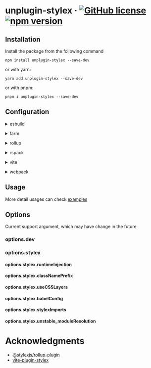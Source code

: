 # unplugin-stylex &middot; [![GitHub license](https://img.shields.io/badge/license-MIT-blue.svg)](https://github.com/eryue0220/unplugin-stylex/blob/main/LICENSE) [![npm version](https://img.shields.io/npm/v/unplugin-stylex.svg?style=flat)](https://www.npmjs.com/package/unplugin-stylex)

## Installation

Install the package from the following command

```shell
npm install unplugin-stylex --save-dev
```

or with yarn:

```shell
yarn add unplugin-stylex --save-dev
```

or with pnpm:

```shell
pnpm i unplugin-stylex --save-dev
```

## Configuration

<details>
<summary>esbuild</summary><br>

```js
// esbuild.config.js
import { build } from 'esbuild'
import stylexPlugin from 'unplugin-stylex/esbuild'

export default {
  plugins: [
    stylexPlugin({ /* options */ }),
  ],
}
```

</br></details>

<details>
<summary>farm</summary><br>

```js
// farm.config.js
import { defineConfig } from '@farmfe/core'
import stylexPlugin from 'unplugin-stylex/farm'

export default defineConfig({
  // other rollup config
  plugins: [
    stylexPlugin({ /* options */}),
  ],
})
```

</br></details>

<details>
<summary>rollup</summary><br>

```js
// rollup.config.js
import stylexRollupPlugin from 'unplugin-stylex/rollup'

export default {
  // other rollup config
  plugins: [
    stylexRollupPlugin({ /* options */}),
  ],
}
```

</br></details>

<details>
<summary>rspack</summary><br>

```js
// rspack.config.js
import stylexPlugin from 'unplugin-stylex/rspack'

module.exports = {
  // other rspack config
  plugins: [
    stylexPlugin({ /* options */}),
  ],
}
```

</br></details>

<details>
<summary>vite</summary><br>

```js
// vite.config.js
import { defineConfig } from 'vite'
import stylexPlugin from 'unplugin-stylex/vite'

export default defineConfig({
  plugins: [
    stylexPlugin({ /* options */}),
  ],
})
```

</br></details>

<details>
<summary>webpack</summary><br>

```js
// webpack.config.js
import stylexWebpackPlugin from 'unplugin-stylex/webpack'

module.exports = {
  // other webpack config
  plugins: [
    stylexWebpackPlugin({ /* options */}),
  ],
}
```

</br></details>

## Usage

More detail usages can check [examples](https://github.com/eryue0220/unplugin-stylex/tree/main/examples)

## Options

Current support argument, which may have change in the future

### options.dev

### options.stylex

#### options.stylex.runtimeInjection

#### options.stylex.classNamePrefix

#### options.stylex.useCSSLayers

#### options.stylex.babelConfig

#### options.stylex.stylexImports

#### options.stylex.unstable_moduleResolution

# Acknowledgments

- [@stylexjs/rollup-plugin](https://github.com/facebook/stylex/tree/main/packages/rollup-plugin)
- [vite-plugin-stylex](https://github.com/HorusGoul/vite-plugin-stylex)